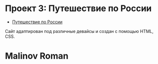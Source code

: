 # Проект 3: Путешествие по России
* [Путешествие по России](https://malinovroman.github.io/russian-travel/)

Сайт адаптирован под различные девайсы и создан с помощью HTML, CSS.

# Malinov Roman